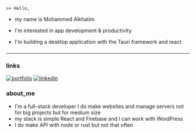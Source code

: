 
    >> Hello,
- my name is Mohammed  Alkhatim 
- I'm interested in app development & productivity
- I'm building a desktop application with the Tauri framework and react 
    
    
    ###
---
###  links
[![portfolio](https://img.shields.io/badge/my_portfolio-000?style=for-the-badge&logo=ko-fi&logoColor=white)](https://mohamed-alkhatim.web.app/)
[![linkedin](https://img.shields.io/badge/linkedin-0A66C2?style=for-the-badge&logo=linkedin&logoColor=white)](https://www.linkedin.com/in/mohmmed-alkhatm-3b5b49303/)
    
###  about_me
   - I'm a full-stack developer I do make websites and manage       servers not for big projects but for medium size 
   - my stack is simple React and Firebase and I can work with WordPress
   - I do make API with node or rust but not that often
